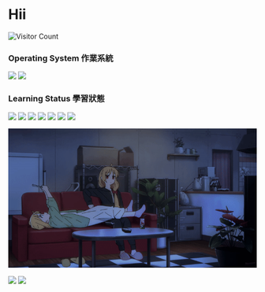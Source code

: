 <h1>Hii</h1>


<p>
  <img src="https://count.getloli.com/get/@Lintsen3847" alt="Visitor Count" />
</p>

<h3>Operating System 作業系統</h3>

<p>
  <a href="https://www.microsoft.com/windows/"><img src="https://img.shields.io/badge/Windows-0078D6?style=flat-square&logo=windows&logoColor=ffffff" /></a>
  <a href="https://www.debian.org/"><img src="https://img.shields.io/badge/Linux-Debian-A81D33?style=flat-square&logo=debian&logoColor=ffffff" /></a>
</p>

<h3>Learning Status 學習狀態</h3>

<p>
  <a href="https://www.python.org/"><img src="https://img.shields.io/badge/-Python-3776AB?style=flat-square&logo=python&logoColor=ffffff" /></a>
  <a href="https://developer.mozilla.org/en-US/docs/Web/JavaScript"><img src="https://img.shields.io/badge/-JavaScript-F7DF1E?style=flat-square&logo=javascript&logoColor=000000" /></a>
  <a href="https://www.arduino.cc/"><img src="https://img.shields.io/badge/-Arduino-00979D?style=flat-square&logo=arduino&logoColor=white" /></a> 
  <a href="https://www.blender.org/"><img src="https://img.shields.io/badge/-Blender-F5792A?style=flat-square&logo=blender&logoColor=ffffff" /></a>
  <a href="https://bambulab.com/"><img src="https://img.shields.io/badge/-BambuLab_P1S-168039?style=flat-square&logo=bambulab&logoColor=ffffff" /></a>
  <a href="https://www.onshape.com/"><img src="https://img.shields.io/badge/-Onshape-1B5FAA?style=flat-square&logo=autodesk&logoColor=ffffff" /></a>
  <a href=""><img src="https://img.shields.io/badge/-MikuMikuDance-ff69b4?style=flat-square&logo=niconico&logoColor=ffffff" /></a>
</p>

<p>
  <img src="https://raw.githubusercontent.com/Lintsen3847/data/main/%E4%BC%8A%E5%9C%B0%E7%9F%A5%E8%99%B9%E5%A4%8F.gif" alt="Banner" width="600" />
</p>

<p>
  <a href="https://discordapp.com/users/656476069062508554"><img src="https://img.shields.io/badge/Discord-7289DA?style=flat-square&logo=discord&logoColor=ffffff" /></a>
  <a href="https://greasyfork.org/zh-TW/users/1462479-lintsen3847"><img src="https://img.shields.io/badge/GreasyFork-3A3A3A?style=flat-square&logo=greasyfork&logoColor=ffffff" /></a>
</p>
